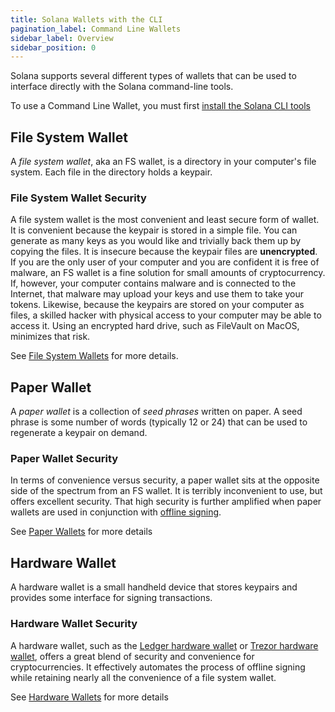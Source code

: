 ```yaml
---
title: Solana Wallets with the CLI
pagination_label: Command Line Wallets
sidebar_label: Overview
sidebar_position: 0
---
```


Solana supports several different types of wallets that can be used to interface
directly with the Solana command-line tools.

To use a Command Line Wallet, you must first [install the Solana CLI tools](../install.md)

## File System Wallet

A _file system wallet_, aka an FS wallet, is a directory in your computer's
file system. Each file in the directory holds a keypair.

### File System Wallet Security

A file system wallet is the most convenient and least secure form of wallet. It
is convenient because the keypair is stored in a simple file. You can generate as
many keys as you would like and trivially back them up by copying the files. It
is insecure because the keypair files are **unencrypted**. If you are the only
user of your computer and you are confident it is free of malware, an FS wallet
is a fine solution for small amounts of cryptocurrency. If, however, your
computer contains malware and is connected to the Internet, that malware may
upload your keys and use them to take your tokens. Likewise, because the
keypairs are stored on your computer as files, a skilled hacker with physical
access to your computer may be able to access it. Using an encrypted hard
drive, such as FileVault on MacOS, minimizes that risk.

See [File System Wallets](./file-system.md) for more details.

## Paper Wallet

A _paper wallet_ is a collection of _seed phrases_ written on paper. A seed
phrase is some number of words (typically 12 or 24) that can be used to
regenerate a keypair on demand.

### Paper Wallet Security

In terms of convenience versus security, a paper wallet sits at the opposite
side of the spectrum from an FS wallet. It is terribly inconvenient to use, but
offers excellent security. That high security is further amplified when paper
wallets are used in conjunction with [offline signing](../examples/offline-signing.md).

See [Paper Wallets](./paper.md) for more details

## Hardware Wallet

A hardware wallet is a small handheld device that stores keypairs and provides
some interface for signing transactions.

### Hardware Wallet Security

A hardware wallet, such as the
[Ledger hardware wallet](https://www.ledger.com/) or [Trezor hardware wallet](https://trezor.io/), offers a great blend of
security and convenience for cryptocurrencies. It effectively automates the
process of offline signing while retaining nearly all the convenience of a file
system wallet.

See [Hardware Wallets](./hardware/index.md) for more details
